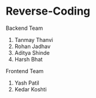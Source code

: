 # Reverse-Coding

Backend Team
1. Tanmay Thanvi <br/>
2. Rohan Jadhav <br/>
3. Aditya Shinde <br/>
4. Harsh Bhat <br/>

Frontend Team
1. Yash Patil <br/>
2. Kedar Koshti <br/>
